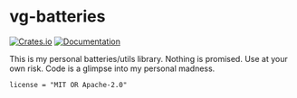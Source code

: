 # vg-batteries

[![Crates.io](https://img.shields.io/crates/v/vg-batteries.svg)](https://crates.io/crates/vg-batteries)
[![Documentation](https://docs.rs/vg-batteries/badge.svg)](https://docs.rs/vg-batteries)

This is my personal batteries/utils library. Nothing is promised. Use at your own risk. Code is a glimpse into my personal madness.

    license = "MIT OR Apache-2.0"

